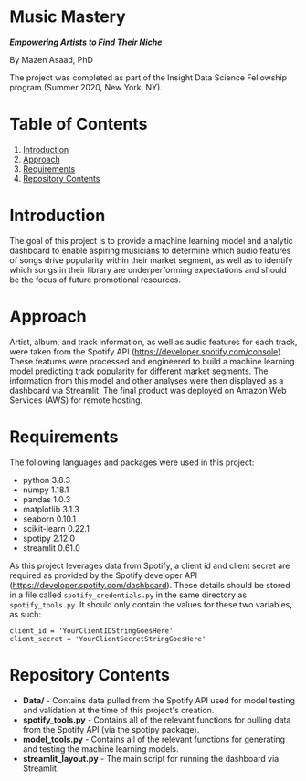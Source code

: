 # Music Mastery
___Empowering Artists to Find Their Niche___

By Mazen Asaad, PhD

The project was completed as part of the Insight Data Science Fellowship program (Summer 2020, New York, NY).

# Table of Contents
1. [Introduction](README.md#introduction)
2. [Approach](README.md#approach)
3. [Requirements](README.md#requirements)
4. [Repository Contents](README.md#repository-contents)

# Introduction
The goal of this project is to provide a machine learning model and analytic dashboard to enable aspiring musicians to determine which audio features of songs drive popularity within their market segment, as well as to identify which songs in their library are underperforming expectations and should be the focus of future promotional resources.

# Approach
Artist, album, and track information, as well as audio features for each track, were taken from the Spotify API (https://developer.spotify.com/console). These features were processed and engineered to build a machine learning model predicting track popularity for different market segments. The information from this model and other analyses were then displayed as a dashboard via Streamlit. The final product was deployed on Amazon Web Services (AWS) for remote hosting.

# Requirements
The following languages and packages were used in this project:
* python 3.8.3
* numpy 1.18.1
* pandas 1.0.3
* matplotlib 3.1.3
* seaborn 0.10.1
* scikit-learn 0.22.1
* spotipy 2.12.0
* streamlit 0.61.0

As this project leverages data from Spotify, a client id and client secret are required as provided by the Spotify developer API (https://developer.spotify.com/dashboard). These details should be stored in a file called `spotify_credentials.py` in the same directory as `spotify_tools.py`. It should only contain the values for these two variables, as such:
```
client_id = 'YourClientIDStringGoesHere'
client_secret = 'YourClientSecretStringGoesHere'
```

# Repository Contents
* __Data/__ - Contains data pulled from the Spotify API used for model testing and validation at the time of this project's creation.
* __spotify_tools.py__ - Contains all of the relevant functions for pulling data from the Spotify API (via the spotipy package).
* __model_tools.py__ - Contains all of the relevant functions for generating and testing the machine learning models.
* __streamlit_layout.py__ - The main script for running the dashboard via Streamlit.